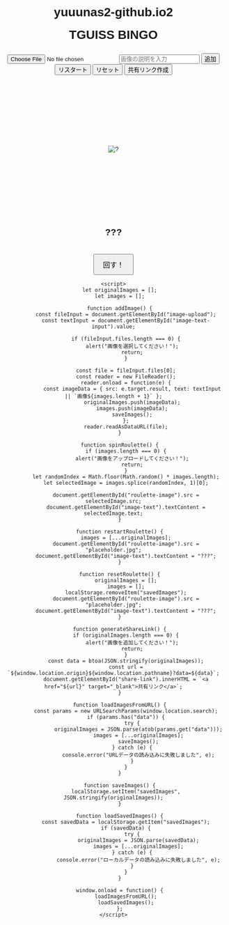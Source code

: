 # yuuunas2-github.io2
<!DOCTYPE html>
<html lang="ja">
<head>
    <meta charset="UTF-8">
    <meta name="viewport" content="width=device-width, initial-scale=1.0">
    <title>TGUISS BINGO</title>
    <style>
        body {
            text-align: center;
            font-family: Arial, sans-serif;
        }
        h1 {
            margin-top: 20px;
        }
        .roulette-container {
            position: relative;
            width: 300px;
            height: 300px;
            margin: 20px auto;
            overflow: hidden;
            display: flex;
            align-items: center;
            justify-content: center;
        }
        .image-display {
            max-width: 100%;
            max-height: 100%;
        }
        .spin-button {
            margin-top: 20px;
            padding: 10px 20px;
            font-size: 16px;
            cursor: pointer;
        }
        .upload-input {
            margin-top: 10px;
        }
    </style>
</head>
<body>
    <h1>TGUISS BINGO</h1>
    <input type="file" id="image-upload" class="upload-input" accept="image/*">
    <input type="text" id="image-text-input" placeholder="画像の説明を入力" class="upload-input">
    <button onclick="addImage()">追加</button>
    <button onclick="restartRoulette()">リスタート</button>
    <button onclick="resetRoulette()">リセット</button>
    <button onclick="generateShareLink()">共有リンク作成</button>
    <p id="share-link"></p>
    <div class="roulette-container">
        <img id="roulette-image" class="image-display" src="placeholder.jpg" alt="?">
    </div>
    <h2 id="image-text">???</h2>
    <button class="spin-button" onclick="spinRoulette()">回す！</button>
    
    <script>
        let originalImages = [];
        let images = [];

        function addImage() {
            const fileInput = document.getElementById("image-upload");
            const textInput = document.getElementById("image-text-input").value;
            
            if (fileInput.files.length === 0) {
                alert("画像を選択してください！");
                return;
            }
            
            const file = fileInput.files[0];
            const reader = new FileReader();
            reader.onload = function(e) {
                const imageData = { src: e.target.result, text: textInput || `画像${images.length + 1}` };
                originalImages.push(imageData);
                images.push(imageData);
                saveImages();
            };
            reader.readAsDataURL(file);
        }

        function spinRoulette() {
            if (images.length === 0) {
                alert("画像をアップロードしてください！");
                return;
            }
            let randomIndex = Math.floor(Math.random() * images.length);
            let selectedImage = images.splice(randomIndex, 1)[0];
            
            document.getElementById("roulette-image").src = selectedImage.src;
            document.getElementById("image-text").textContent = selectedImage.text;
        }

        function restartRoulette() {
            images = [...originalImages];
            document.getElementById("roulette-image").src = "placeholder.jpg";
            document.getElementById("image-text").textContent = "???";
        }

        function resetRoulette() {
            originalImages = [];
            images = [];
            localStorage.removeItem("savedImages");
            document.getElementById("roulette-image").src = "placeholder.jpg";
            document.getElementById("image-text").textContent = "???";
        }

        function generateShareLink() {
            if (originalImages.length === 0) {
                alert("画像を追加してください！");
                return;
            }
            const data = btoa(JSON.stringify(originalImages));
            const url = `${window.location.origin}${window.location.pathname}?data=${data}`;
            document.getElementById("share-link").innerHTML = `<a href="${url}" target="_blank">共有リンク</a>`;
        }

        function loadImagesFromURL() {
            const params = new URLSearchParams(window.location.search);
            if (params.has("data")) {
                try {
                    originalImages = JSON.parse(atob(params.get("data")));
                    images = [...originalImages];
                    saveImages();
                } catch (e) {
                    console.error("URLデータの読み込みに失敗しました", e);
                }
            }
        }

        function saveImages() {
            localStorage.setItem("savedImages", JSON.stringify(originalImages));
        }

        function loadSavedImages() {
            const savedData = localStorage.getItem("savedImages");
            if (savedData) {
                try {
                    originalImages = JSON.parse(savedData);
                    images = [...originalImages];
                } catch (e) {
                    console.error("ローカルデータの読み込みに失敗しました", e);
                }
            }
        }

        window.onload = function() {
            loadImagesFromURL();
            loadSavedImages();
        };
    </script>
</body>
</html>
